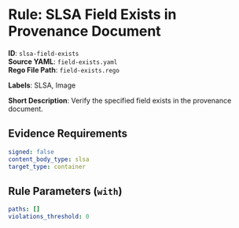 # Rule: SLSA Field Exists in Provenance Document

**ID**: `slsa-field-exists`  
**Source YAML**: `field-exists.yaml`  
**Rego File Path**: `field-exists.rego`  

**Labels**: SLSA, Image

**Short Description**: Verify the specified field exists in the provenance document.

## Evidence Requirements

```yaml
signed: false
content_body_type: slsa
target_type: container
```
## Rule Parameters (`with`)

```yaml
paths: []
violations_threshold: 0
```
